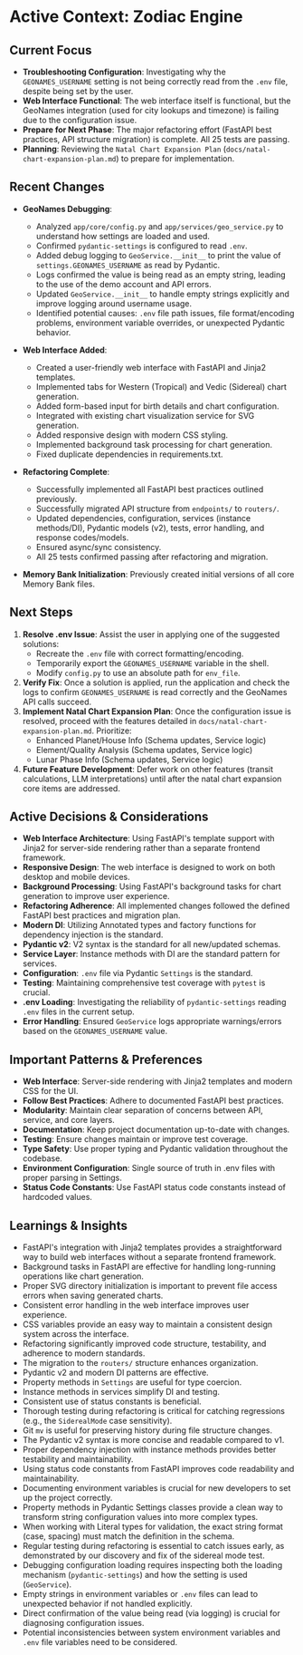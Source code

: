 # Active Context: Zodiac Engine

## Current Focus

- **Troubleshooting Configuration**: Investigating why the `GEONAMES_USERNAME` setting is not being correctly read from the `.env` file, despite being set by the user.
- **Web Interface Functional**: The web interface itself is functional, but the GeoNames integration (used for city lookups and timezone) is failing due to the configuration issue.
- **Prepare for Next Phase**: The major refactoring effort (FastAPI best practices, API structure migration) is complete. All 25 tests are passing.
- **Planning**: Reviewing the `Natal Chart Expansion Plan` (`docs/natal-chart-expansion-plan.md`) to prepare for implementation.

## Recent Changes

- **GeoNames Debugging**:
  - Analyzed `app/core/config.py` and `app/services/geo_service.py` to understand how settings are loaded and used.
  - Confirmed `pydantic-settings` is configured to read `.env`.
  - Added debug logging to `GeoService.__init__` to print the value of `settings.GEONAMES_USERNAME` as read by Pydantic.
  - Logs confirmed the value is being read as an empty string, leading to the use of the demo account and API errors.
  - Updated `GeoService.__init__` to handle empty strings explicitly and improve logging around username usage.
  - Identified potential causes: `.env` file path issues, file format/encoding problems, environment variable overrides, or unexpected Pydantic behavior.

- **Web Interface Added**:
  - Created a user-friendly web interface with FastAPI and Jinja2 templates.
  - Implemented tabs for Western (Tropical) and Vedic (Sidereal) chart generation.
  - Added form-based input for birth details and chart configuration.
  - Integrated with existing chart visualization service for SVG generation.
  - Added responsive design with modern CSS styling.
  - Implemented background task processing for chart generation.
  - Fixed duplicate dependencies in requirements.txt.

- **Refactoring Complete**:
  - Successfully implemented all FastAPI best practices outlined previously.
  - Successfully migrated API structure from `endpoints/` to `routers/`.
  - Updated dependencies, configuration, services (instance methods/DI), Pydantic models (v2), tests, error handling, and response codes/models.
  - Ensured async/sync consistency.
  - All 25 tests confirmed passing after refactoring and migration.

- **Memory Bank Initialization**: Previously created initial versions of all core Memory Bank files.

## Next Steps

1. **Resolve .env Issue**: Assist the user in applying one of the suggested solutions:
    * Recreate the `.env` file with correct formatting/encoding.
    * Temporarily export the `GEONAMES_USERNAME` variable in the shell.
    * Modify `config.py` to use an absolute path for `env_file`.
2. **Verify Fix**: Once a solution is applied, run the application and check the logs to confirm `GEONAMES_USERNAME` is read correctly and the GeoNames API calls succeed.
3. **Implement Natal Chart Expansion Plan**: Once the configuration issue is resolved, proceed with the features detailed in `docs/natal-chart-expansion-plan.md`. Prioritize:
   - Enhanced Planet/House Info (Schema updates, Service logic)
   - Element/Quality Analysis (Schema updates, Service logic)
   - Lunar Phase Info (Schema updates, Service logic)
4. **Future Feature Development**: Defer work on other features (transit calculations, LLM interpretations) until after the natal chart expansion core items are addressed.

## Active Decisions & Considerations

- **Web Interface Architecture**: Using FastAPI's template support with Jinja2 for server-side rendering rather than a separate frontend framework.
- **Responsive Design**: The web interface is designed to work on both desktop and mobile devices.
- **Background Processing**: Using FastAPI's background tasks for chart generation to improve user experience.
- **Refactoring Adherence**: All implemented changes followed the defined FastAPI best practices and migration plan.
- **Modern DI**: Utilizing Annotated types and factory functions for dependency injection is the standard.
- **Pydantic v2**: V2 syntax is the standard for all new/updated schemas.
- **Service Layer**: Instance methods with DI are the standard pattern for services.
- **Configuration**: `.env` file via Pydantic `Settings` is the standard.
- **Testing**: Maintaining comprehensive test coverage with `pytest` is crucial.
- **.env Loading**: Investigating the reliability of `pydantic-settings` reading `.env` files in the current setup.
- **Error Handling**: Ensured `GeoService` logs appropriate warnings/errors based on the `GEONAMES_USERNAME` value.

## Important Patterns & Preferences

- **Web Interface**: Server-side rendering with Jinja2 templates and modern CSS for the UI.
- **Follow Best Practices**: Adhere to documented FastAPI best practices.
- **Modularity**: Maintain clear separation of concerns between API, service, and core layers.
- **Documentation**: Keep project documentation up-to-date with changes.
- **Testing**: Ensure changes maintain or improve test coverage.
- **Type Safety**: Use proper typing and Pydantic validation throughout the codebase.
- **Environment Configuration**: Single source of truth in .env files with proper parsing in Settings.
- **Status Code Constants**: Use FastAPI status code constants instead of hardcoded values.

## Learnings & Insights

- FastAPI's integration with Jinja2 templates provides a straightforward way to build web interfaces without a separate frontend framework.
- Background tasks in FastAPI are effective for handling long-running operations like chart generation.
- Proper SVG directory initialization is important to prevent file access errors when saving generated charts.
- Consistent error handling in the web interface improves user experience.
- CSS variables provide an easy way to maintain a consistent design system across the interface.
- Refactoring significantly improved code structure, testability, and adherence to modern standards.
- The migration to the `routers/` structure enhances organization.
- Pydantic v2 and modern DI patterns are effective.
- Property methods in `Settings` are useful for type coercion.
- Instance methods in services simplify DI and testing.
- Consistent use of status constants is beneficial.
- Thorough testing during refactoring is critical for catching regressions (e.g., the `SiderealMode` case sensitivity).
- Git `mv` is useful for preserving history during file structure changes.
- The Pydantic v2 syntax is more concise and readable compared to v1.
- Proper dependency injection with instance methods provides better testability and maintainability.
- Using status code constants from FastAPI improves code readability and maintainability.
- Documenting environment variables is crucial for new developers to set up the project correctly.
- Property methods in Pydantic Settings classes provide a clean way to transform string configuration values into more complex types.
- When working with Literal types for validation, the exact string format (case, spacing) must match the definition in the schema.
- Regular testing during refactoring is essential to catch issues early, as demonstrated by our discovery and fix of the sidereal mode test.
- Debugging configuration loading requires inspecting both the loading mechanism (`pydantic-settings`) and how the setting is used (`GeoService`).
- Empty strings in environment variables or `.env` files can lead to unexpected behavior if not handled explicitly.
- Direct confirmation of the value being read (via logging) is crucial for diagnosing configuration issues.
- Potential inconsistencies between system environment variables and `.env` file variables need to be considered. 